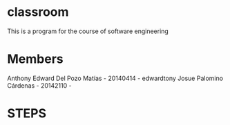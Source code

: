 # classroom
This is a program for the course of software engineering

# Members

 Anthony Edward Del Pozo Matías - 20140414 - edwardtony
 Josue Palomino Cárdenas - 20142110 - 

# STEPS
